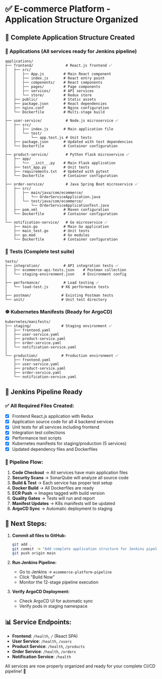 # ✅ E-commerce Platform - Application Structure Organized

## 📁 Complete Application Structure Created

### 🔧 **Applications** (All services ready for Jenkins pipeline)

```
applications/
├── frontend/               # React.js frontend ✅
│   ├── src/
│   │   ├── App.js         # Main React component
│   │   ├── index.js       # React entry point
│   │   ├── components/    # React components
│   │   ├── pages/         # Page components
│   │   ├── services/      # API services
│   │   └── store/         # Redux store
│   ├── public/            # Static assets
│   ├── package.json       # React dependencies
│   ├── nginx.conf         # Nginx configuration
│   └── Dockerfile         # Multi-stage build
│
├── user-service/           # Node.js microservice ✅
│   ├── src/
│   │   ├── index.js       # Main application file
│   │   └── test/
│   │       └── app.test.js # Unit tests
│   ├── package.json       # Updated with test dependencies
│   └── Dockerfile         # Container configuration
│
├── product-service/        # Python Flask microservice ✅
│   ├── app/
│   │   └── __init__.py    # Main Flask application
│   ├── test_app.py        # Unit tests
│   ├── requirements.txt   # Updated with pytest
│   └── Dockerfile         # Container configuration
│
├── order-service/          # Java Spring Boot microservice ✅
│   ├── src/
│   │   ├── main/java/com/ecommerce/
│   │   │   └── OrderServiceApplication.java
│   │   └── test/java/com/ecommerce/
│   │       └── OrderServiceApplicationTest.java
│   ├── pom.xml            # Maven configuration
│   └── Dockerfile         # Container configuration
│
└── notification-service/   # Go microservice ✅
    ├── main.go            # Main Go application
    ├── main_test.go       # Unit tests
    ├── go.mod             # Go modules
    └── Dockerfile         # Container configuration
```

### 🧪 **Tests** (Complete test suite)

```
tests/
├── integration/           # API integration tests ✅
│   ├── ecommerce-api-tests.json    # Postman collection
│   └── staging-environment.json    # Environment config
│
├── performance/           # Load testing ✅
│   └── load-test.js      # K6 performance tests
│
├── postman/              # Existing Postman tests
└── unit/                 # Unit test directory
```

### ☸️ **Kubernetes Manifests** (Ready for ArgoCD)

```
kubernetes/manifests/
├── staging/              # Staging environment ✅
│   ├── frontend.yaml
│   ├── user-service.yaml
│   ├── product-service.yaml
│   ├── order-service.yaml
│   └── notification-service.yaml
│
└── production/           # Production environment ✅
    ├── frontend.yaml
    ├── user-service.yaml
    ├── product-service.yaml
    ├── order-service.yaml
    └── notification-service.yaml
```

## 🚀 **Jenkins Pipeline Ready**

### ✅ All Required Files Created:
- [x] Frontend React.js application with Redux
- [x] Application source code for all 4 backend services
- [x] Unit tests for all services including frontend
- [x] Integration test collections
- [x] Performance test scripts
- [x] Kubernetes manifests for staging/production (5 services)
- [x] Updated dependency files and Dockerfiles

### 🔄 **Pipeline Flow:**
1. **Code Checkout** → All services have main application files
2. **Security Scans** → SonarQube will analyze all source code
3. **Build & Test** → Each service has proper test setup
4. **Docker Build** → All Dockerfiles are ready
5. **ECR Push** → Images tagged with build version
6. **Quality Gates** → Tests will run and report
7. **Manifest Updates** → K8s manifests will be updated
8. **ArgoCD Sync** → Automatic deployment to staging

## 🎯 **Next Steps:**

1. **Commit all files to GitHub:**
   ```bash
   git add .
   git commit -m "Add complete application structure for Jenkins pipeline"
   git push origin main
   ```

2. **Run Jenkins Pipeline:**
   - Go to Jenkins → `ecommerce-platform-pipeline`
   - Click "Build Now"
   - Monitor the 12-stage pipeline execution

3. **Verify ArgoCD Deployment:**
   - Check ArgoCD UI for automatic sync
   - Verify pods in staging namespace

## 📊 **Service Endpoints:**
- **Frontend**: `/health`, `/` (React SPA)
- **User Service**: `/health`, `/users`
- **Product Service**: `/health`, `/products`
- **Order Service**: `/health`, `/orders`
- **Notification Service**: `/health`

All services are now properly organized and ready for your complete CI/CD pipeline! 🎉